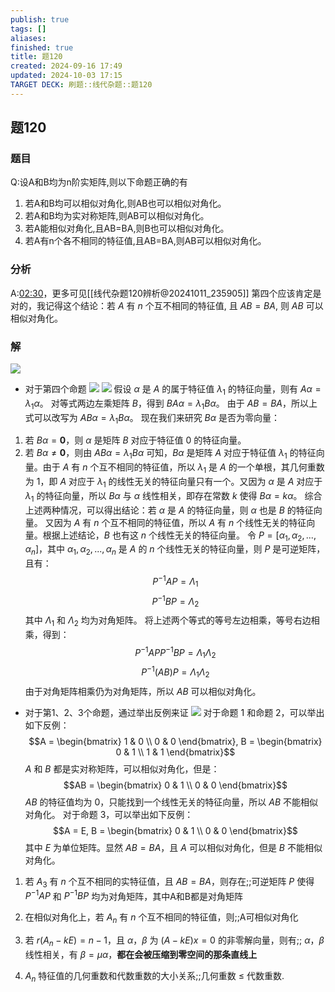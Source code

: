 ```yaml
---
publish: true
tags: []
aliases: 
finished: true
title: 题120
created: 2024-09-16 17:49
updated: 2024-10-03 17:15
TARGET DECK: 刷题::线代杂题::题120
---
```

## 题120
### 题目
Q:设A和B均为n阶实矩阵,则以下命题正确的有
1. 若A和B均可以相似对角化,则AB也可以相似对角化。
2. 若A和B均为实对称矩阵,则AB可以相似对角化。
3. 若A能相似对角化,且AB=BA,则B也可以相似对角化。
4. 若A有n个各不相同的特征值,且AB=BA,则AB可以相似对角化。 
### 分析 
A:[02:30](https://www.bilibili.com/video/BV1654begEZi?t=150.373689#t=02:30.37)，更多可见[[线代杂题120辨析@20241011_235905]]
第四个应该肯定是对的，我记得这个结论：若 $A$ 有 $n$ 个互不相同的特征值, 且 $AB=BA$, 则 $AB$ 可以相似对角化。
### 解 
![](https://img.hwenyi.live/202409170119243.webp)
- 对于第四个命题
![](https://img.hwenyi.live/202409170122270.webp)
![](https://img.hwenyi.live/202409170124678.webp)
假设 $\alpha$ 是 $A$ 的属于特征值 $\lambda_1$ 的特征向量，则有 $A\alpha = \lambda_1 \alpha$。
对等式两边左乘矩阵 $B$，得到 $BA\alpha = \lambda_1 B\alpha$。
 由于 $AB=BA$，所以上式可以改写为 $AB\alpha = \lambda_1 B\alpha$。
 现在我们来研究 $B\alpha$ 是否为零向量：
 1. 若 $B\alpha = \mathbf{0}$，则 $\alpha$ 是矩阵 $B$ 对应于特征值 $0$ 的特征向量。
 2. 若 $B\alpha \neq \mathbf{0}$，则由 $AB\alpha = \lambda_1 B\alpha$ 可知，$B\alpha$ 是矩阵 $A$ 对应于特征值 $\lambda_1$ 的特征向量。由于 $A$ 有 $n$ 个互不相同的特征值，所以 $\lambda_1$ 是 $A$ 的一个单根，其几何重数为 $1$，即 $A$ 对应于 $\lambda_1$ 的线性无关的特征向量只有一个。又因为 $\alpha$ 是 $A$ 对应于 $\lambda_1$ 的特征向量，所以 $B\alpha$ 与 $\alpha$ 线性相关，即存在常数 $k$ 使得 $B\alpha = k\alpha$。
 综合上述两种情况，可以得出结论：若 $\alpha$ 是 $A$ 的特征向量，则 $\alpha$ 也是 $B$ 的特征向量。
 又因为 $A$ 有 $n$ 个互不相同的特征值，所以 $A$ 有 $n$ 个线性无关的特征向量。根据上述结论，$B$ 也有这 $n$ 个线性无关的特征向量。
 令 $P = [\alpha_1, \alpha_2, ..., \alpha_n]$，其中 $\alpha_1, \alpha_2, ..., \alpha_n$ 是 $A$ 的 $n$ 个线性无关的特征向量，则 $P$ 是可逆矩阵，且有：
$$P^{-1}AP = \Lambda_1$$
 $$P^{-1}BP = \Lambda_2$$
 其中 $\Lambda_1$ 和 $\Lambda_2$ 均为对角矩阵。
 将上述两个等式的等号左边相乘，等号右边相乘，得到：
 $$P^{-1}APP^{-1}BP = \Lambda_1 \Lambda_2$$
 $$P^{-1}(AB)P = \Lambda_1 \Lambda_2$$
 由于对角矩阵相乘仍为对角矩阵，所以 $AB$ 可以相似对角化。
- 对于第1、2、3个命题，通过举出反例来证
![](https://img.hwenyi.live/202409170139977.webp)
 对于命题 1 和命题 2，可以举出如下反例：
$$A = \begin{bmatrix} 1 & 0 \\ 0 & 0 \end{bmatrix}, B = \begin{bmatrix} 0 & 1 \\ 1 & 1 \end{bmatrix}$$
 $A$ 和 $B$ 都是实对称矩阵，可以相似对角化，但是：
 $$AB = \begin{bmatrix} 0 & 1 \\ 0 & 0 \end{bmatrix}$$
 $AB$ 的特征值均为 $0$，只能找到一个线性无关的特征向量，所以 $AB$ 不能相似对角化。
 对于命题 3，可以举出如下反例：
 $$A = E, B = \begin{bmatrix} 0 & 1 \\ 0 & 0 \end{bmatrix}$$
 其中 $E$ 为单位矩阵。显然 $AB = BA$，且 $A$ 可以相似对角化，但是 $B$ 不能相似对角化。

1. 若 $A_3$ 有 $n$ 个互不相同的实特征值，且 $AB=BA$，则存在;;可逆矩阵 $P$ 使得 $P^{-1}AP$ 和 $P^{-1}BP$ 均为对角矩阵，其中A和B都是对角矩阵

2. 在相似对角化上，若 $A_n$ 有 $n$ 个互不相同的特征值，则;;A可相似对角化

3. 若 $r(A_{n}-kE)=n-1$，且 $\alpha$，$\beta$ 为 $(A-kE)x=0$ 的非零解向量，则有;; $\alpha$，$\beta$ 线性相关，有 $\beta=\mu\alpha$，**都在会被压缩到零空间的那条直线上**

4. $A_n$ 特征值的几何重数和代数重数的大小关系;;几何重数 $\le$ 代数重数.

